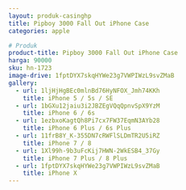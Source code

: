 ```yaml
---
layout: produk-casinghp
title: Pipboy 3000 Fall Out iPhone Case
categories: apple

# Produk
product-title: Pipboy 3000 Fall Out iPhone Case
harga: 90000
sku: hn-1723
image-drive: 1fptDYX7skqHYWe23g7VWPIWzL9svZMaB
gallery:
  - url: 1ljHjHgBEc0mlnBd76HyNFOX_Jmh74KKh
    title: iPhone 5 / 5s / SE
  - url: 1bGXu12jaiu3i2JBZEgVQqQpnvSpX9YzM
    title: iPhone 6 / 6s
  - url: 1ezbxoKagtQh8Pi7cx7FW37EqmN3AYb28
    title: iPhone 6 Plus / 6s Plus
  - url: 11frB8Y_K-355DN7cRWFlSLDmTR2U5iRZ
    title: iPhone 7 / 8
  - url: 1Xl99h-9b3uFcKij7HWN-2WkESB4_37Gy
    title: iPhone 7 Plus / 8 Plus
  - url: 1fptDYX7skqHYWe23g7VWPIWzL9svZMaB
    title: iPhone X
---
```

